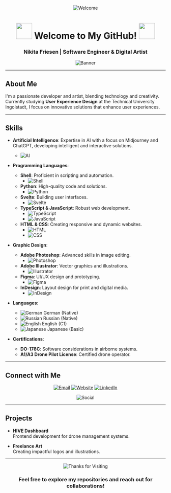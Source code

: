 <div align="center">

![Welcome](https://github.com/Anmol-Baranwal/Cool-GIFs-For-GitHub/assets/74038190/c288471c-be67-4fbb-af44-1c63ee9ed280)

# <img src="https://user-images.githubusercontent.com/74038190/213844263-a8897a51-32f4-4b3b-b5c2-e1528b89f6f3.png" width="50px" /> Welcome to My GitHub! <img src="https://user-images.githubusercontent.com/74038190/213844263-a8897a51-32f4-4b3b-b5c2-e1528b89f6f3.png" width="50px" />

### Nikita Friesen | Software Engineer & Digital Artist

![Banner](https://github.com/Anmol-Baranwal/Cool-GIFs-For-GitHub/assets/74038190/d48893bd-0757-481c-8d7e-ba3e163feae7)

</div>

---

## About Me

I'm a passionate developer and artist, blending technology and creativity. Currently studying **User Experience Design** at the Technical University Ingolstadt, I focus on innovative solutions that enhance user experiences.

---

## Skills

- **Artificial Intelligence**: Expertise in AI with a focus on Midjourney and ChatGPT, developing intelligent and interactive solutions.
  - ![AI](https://cdn.jsdelivr.net/gh/devicons/devicon/icons/tensorflow/tensorflow-original.svg)

- **Programming Languages**:
  - **Shell**: Proficient in scripting and automation.
    - ![Shell](https://cdn.jsdelivr.net/gh/devicons/devicon/icons/bash/bash-original.svg)
  - **Python**: High-quality code and solutions.
    - ![Python](https://cdn.jsdelivr.net/gh/devicons/devicon/icons/python/python-original.svg)
  - **Svelte**: Building user interfaces.
    - ![Svelte](https://cdn.jsdelivr.net/gh/devicons/devicon/icons/svelte/svelte-original.svg)
  - **TypeScript & JavaScript**: Robust web development.
    - ![TypeScript](https://cdn.jsdelivr.net/gh/devicons/devicon/icons/typescript/typescript-original.svg)
    - ![JavaScript](https://cdn.jsdelivr.net/gh/devicons/devicon/icons/javascript/javascript-original.svg)
  - **HTML & CSS**: Creating responsive and dynamic websites.
    - ![HTML](https://cdn.jsdelivr.net/gh/devicons/devicon/icons/html5/html5-original.svg)
    - ![CSS](https://cdn.jsdelivr.net/gh/devicons/devicon/icons/css3/css3-original.svg)

- **Graphic Design**:
  - **Adobe Photoshop**: Advanced skills in image editing.
    - ![Photoshop](https://cdn.jsdelivr.net/gh/devicons/devicon/icons/photoshop/photoshop-plain.svg)
  - **Adobe Illustrator**: Vector graphics and illustrations.
    - ![Illustrator](https://cdn.jsdelivr.net/gh/devicons/devicon/icons/illustrator/illustrator-plain.svg)
  - **Figma**: UI/UX design and prototyping.
    - ![Figma](https://cdn.jsdelivr.net/gh/devicons/devicon/icons/figma/figma-original.svg)
  - **InDesign**: Layout design for print and digital media.
    - ![InDesign](https://cdn.jsdelivr.net/gh/devicons/devicon/icons/indesign/indesign-plain.svg)

- **Languages**:
  - ![German](https://cdn.jsdelivr.net/gh/devicons/devicon/icons/german/german-original.svg) German (Native)
  - ![Russian](https://cdn.jsdelivr.net/gh/devicons/devicon/icons/russian/russian-original.svg) Russian (Native)
  - ![English](https://cdn.jsdelivr.net/gh/devicons/devicon/icons/english/english-original.svg) English (C1)
  - ![Japanese](https://cdn.jsdelivr.net/gh/devicons/devicon/icons/japanese/japanese-original.svg) Japanese (Basic)

- **Certifications**:
  - **DO-178C**: Software considerations in airborne systems.
  - **A1/A3 Drone Pilot License**: Certified drone operator.

---

## Connect with Me

<div align="center">

[![Email](https://img.shields.io/badge/Email-D14836?style=flat&logo=gmail&logoColor=white)](mailto:nikitafriesen74@gmail.com)
[![Website](https://img.shields.io/badge/Website-4285F4?style=flat&logo=google-chrome&logoColor=white)](http://sputnix.me)
[![LinkedIn](https://img.shields.io/badge/LinkedIn-0A66C2?style=flat&logo=linkedin&logoColor=white)](https://www.linkedin.com/in/nikita-friesen)

![Social](https://user-images.githubusercontent.com/74038190/235294002-8aafea24-3179-45af-91d9-412ad7ff5359.gif)

</div>

---

## Projects

- **HIVE Dashboard**  
  Frontend development for drone management systems.

- **Freelance Art**  
  Creating impactful logos and illustrations.

---

<div align="center">

![Thanks for Visiting](https://github.com/Anmol-Baranwal/Cool-GIFs-For-GitHub/assets/74038190/c288471c-be67-4fbb-af44-1c63ee9ed280)

### Feel free to explore my repositories and reach out for collaborations!

</div>

